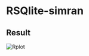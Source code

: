 # RSQlite-simran

## Result

![Rplot](https://user-images.githubusercontent.com/101885248/159153006-b7898105-35d9-46e6-954b-92e404e21ad1.png)
